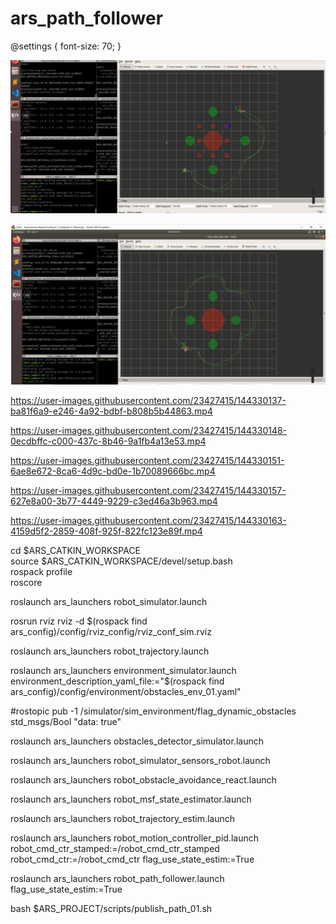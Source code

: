 # ars_path_follower

@settings {
  font-size: 70;
}

![alt text](https://github.com/Moado/Robotics-ROS/blob/main/Homework5_/images/pf_1.PNG?raw=true)

![alt text](https://github.com/Moado/Robotics-ROS/blob/main/Homework5_/images/pf_2.PNG?raw=true)



https://user-images.githubusercontent.com/23427415/144330137-ba81f6a9-e246-4a92-bdbf-b808b5b44863.mp4



https://user-images.githubusercontent.com/23427415/144330148-0ecdbffc-c000-437c-8b46-9a1fb4a13e53.mp4



https://user-images.githubusercontent.com/23427415/144330151-6ae8e672-8ca6-4d9c-bd0e-1b70089666bc.mp4



https://user-images.githubusercontent.com/23427415/144330157-627e8a00-3b77-4449-9229-c3ed46a3b963.mp4



https://user-images.githubusercontent.com/23427415/144330163-4159d5f2-2859-408f-925f-822fc123e89f.mp4



cd $ARS_CATKIN_WORKSPACE </br >
source $ARS_CATKIN_WORKSPACE/devel/setup.bash </br >
rospack profile </br >
roscore </br >

roslaunch ars_launchers robot_simulator.launch </br >

rosrun rviz rviz -d $(rospack find ars_config)/config/rviz_config/rviz_conf_sim.rviz </br >

roslaunch ars_launchers robot_trajectory.launch </br >

roslaunch ars_launchers environment_simulator.launch environment_description_yaml_file:="$(rospack find ars_config)/config/environment/obstacles_env_01.yaml" </br >

#rostopic pub -1 /simulator/sim_environment/flag_dynamic_obstacles std_msgs/Bool "data: true" </br >

roslaunch ars_launchers obstacles_detector_simulator.launch </br >

roslaunch ars_launchers robot_simulator_sensors_robot.launch </br >

roslaunch ars_launchers robot_obstacle_avoidance_react.launch </br >

roslaunch ars_launchers robot_msf_state_estimator.launch </br >

roslaunch ars_launchers robot_trajectory_estim.launch </br >

roslaunch ars_launchers robot_motion_controller_pid.launch robot_cmd_ctr_stamped:=/robot_cmd_ctr_stamped robot_cmd_ctr:=/robot_cmd_ctr flag_use_state_estim:=True </br >

roslaunch ars_launchers robot_path_follower.launch flag_use_state_estim:=True </br >

bash $ARS_PROJECT/scripts/publish_path_01.sh
